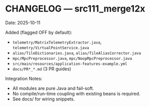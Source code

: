 # CHANGELOG — src111_merge12x

Date: 2025-10-11

Added (flagged OFF by default):

- `telemetry/MatrixTelemetryExtractor.java`, `telemetry/VirtualPointService.java`
- `alias/TileDictionaries.java`, `alias/TileAliasCorrector.java`
- `mpc/MpcPreprocessor.java`, `mpc/NoopMpcPreprocessor.java`
- `src/main/resources/application-features-example.yml`
- `docs/PR*_*.md` (3 PR guides)

Integration Notes:
- All modules are pure Java and fail-soft.
- No compile/run-time coupling with existing beans is required.
- See docs/ for wiring snippets.
